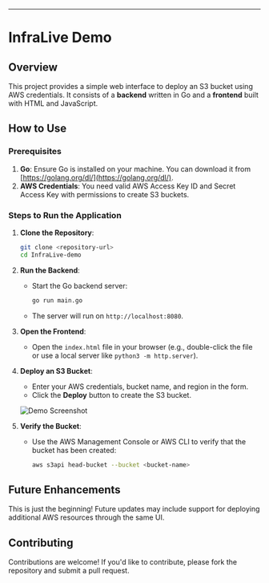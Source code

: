 ---

# InfraLive Demo

## Overview
This project provides a simple web interface to deploy an S3 bucket using AWS credentials. It consists of a **backend** written in Go and a **frontend** built with HTML and JavaScript.

## How to Use

### Prerequisites
1. **Go**: Ensure Go is installed on your machine. You can download it from [https://golang.org/dl/](https://golang.org/dl/).
2. **AWS Credentials**: You need valid AWS Access Key ID and Secret Access Key with permissions to create S3 buckets.

### Steps to Run the Application

1. **Clone the Repository**:
   ```bash
   git clone <repository-url>
   cd InfraLive-demo
   ```

2. **Run the Backend**:
   - Start the Go backend server:
     ```bash
     go run main.go
     ```
   - The server will run on `http://localhost:8080`.

3. **Open the Frontend**:
   - Open the `index.html` file in your browser (e.g., double-click the file or use a local server like `python3 -m http.server`).

4. **Deploy an S3 Bucket**:
   - Enter your AWS credentials, bucket name, and region in the form.
   - Click the **Deploy** button to create the S3 bucket.

   ![Demo Screenshot](https://github.com/user-attachments/assets/0b1ba506-a079-4e1f-a34f-7b2aa6e2e282)

5. **Verify the Bucket**:
   - Use the AWS Management Console or AWS CLI to verify that the bucket has been created:
     ```bash
     aws s3api head-bucket --bucket <bucket-name>
     ```

## Future Enhancements
This is just the beginning! Future updates may include support for deploying additional AWS resources through the same UI.

## Contributing
Contributions are welcome! If you'd like to contribute, please fork the repository and submit a pull request.



